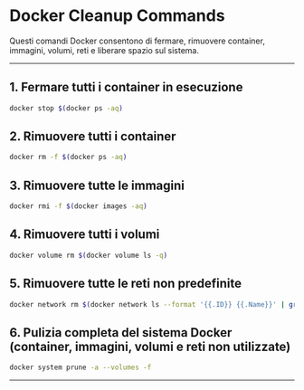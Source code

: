 # Docker Cleanup Commands

Questi comandi Docker consentono di fermare, rimuovere container, immagini, volumi, reti e liberare spazio sul sistema.

---

## 1. Fermare tutti i container in esecuzione
```bash
docker stop $(docker ps -aq)
```

## 2. Rimuovere tutti i container
```bash
docker rm -f $(docker ps -aq)
```

## 3. Rimuovere tutte le immagini
```bash
docker rmi -f $(docker images -aq)
```

## 4. Rimuovere tutti i volumi
```bash
docker volume rm $(docker volume ls -q)
```

## 5. Rimuovere tutte le reti non predefinite
```bash
docker network rm $(docker network ls --format '{{.ID}} {{.Name}}' | grep -vE 'bridge|host|none' | awk '{print $1}')
```

## 6. Pulizia completa del sistema Docker (container, immagini, volumi e reti non utilizzate)
```bash
docker system prune -a --volumes -f
```

---
